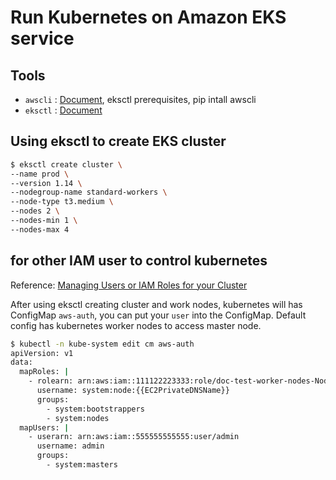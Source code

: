 # Run Kubernetes on Amazon EKS service
## Tools

* `awscli` : [Document](https://docs.aws.amazon.com/cli/index.html), eksctl prerequisites, pip intall awscli
* `eksctl` : [Document](https://eksctl.io/)


## Using eksctl to create EKS cluster

```bash
$ eksctl create cluster \                                             
--name prod \
--version 1.14 \
--nodegroup-name standard-workers \
--node-type t3.medium \
--nodes 2 \
--nodes-min 1 \
--nodes-max 4
```


## for other IAM user to control kubernetes

Reference: [Managing Users or IAM Roles for your Cluster](https://docs.aws.amazon.com/en_us/eks/latest/userguide/add-user-role.html)

After using eksctl creating cluster and work nodes, kubernetes will has ConfigMap `aws-auth`, you can put your `user` into the ConfigMap. Default config has kubernetes worker nodes to access master node.


```bash
$ kubectl -n kube-system edit cm aws-auth
apiVersion: v1
data:
  mapRoles: |
    - rolearn: arn:aws:iam::111122223333:role/doc-test-worker-nodes-NodeInstanceRole-WDO5P42N3ETB
      username: system:node:{{EC2PrivateDNSName}}
      groups:
        - system:bootstrappers
        - system:nodes
  mapUsers: |
    - userarn: arn:aws:iam::555555555555:user/admin
      username: admin
      groups:
        - system:masters
```
